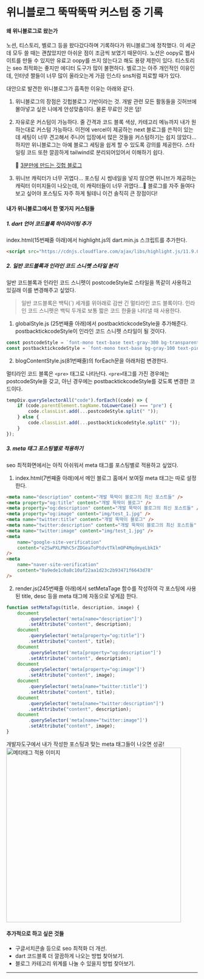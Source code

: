 # 위니블로그 뚝딱뚝딱 커스텀 중 기록

#### 왜 위니블로그로 왔는가

노션, 티스토리, 벨로그 등을 왔다갔다하며 기록하다가 위니블로그에 정착했다. 이 세군데 모두 쓸 때는 괜찮았지만 아쉬운 점이 조금씩 보였기 때문이다.
노션은 oopy로 웹사이트를 만들 수 있지만 유료고 oopy를 쓰지 않는다고 해도 용량 제한이 있다. 티스토리는 seo 최적화는 좋지만 에디터 도구가 많이 불편하다.
벨로그는 아주 개인적인 이유인데, 인터넷 짤들이 너무 많이 올라오는게 가끔 인스타 sns처럼 피로할 때가 있다.

대안으로 발견한 위니블로그가 흡족한 이유는 아래와 같다.

1. 위니블로그의 장점은 깃헙블로그 기반이라는 것.
   개발 관련 모든 활동들을 깃허브에 몰아넣고 싶은 나에게 안성맞춤이다.
   물론 무료인 것은 덤!

2. 자유로운 커스텀이 가능하다.
   줄 간격과 코드 블록 색상, 카테고리 메뉴까지 내가 원하는대로 커스텀 가능하다. 이전에 vercel이 제공하는 next 블로그를 쓴적이 있는데 세팅이 너무 견고해서 주니어 입장에서 많은 것들을 커스텀하기는 쉽지 않았다...하지만 위니블로그는 아예 블로그 세팅을 쉽게 할 수 있도록 강의를 제공한다. 스타일링 코드 또한 깔끔하게 tailwind로 분리되어있어서 이해하기 쉽다.

   🔗 [3분만에 만드는 깃헙 블로그](https://www.inflearn.com/course/3%EB%B6%84%EB%A7%8C%EC%97%90-%EB%A7%8C%EB%93%9C%EB%8A%94-%EA%B9%83%ED%97%99%EB%B8%94%EB%A1%9C%EA%B7%B8)

3. 위니브 캐릭터가 너무 귀엽다...
   포스팅 시 썸네일을 넣지 않으면 위니브가 제공하는 캐릭터 이미지들이 나오는데, 이 캐릭터들이 너무 귀엽다...🥹 블로그를 자주 들여다보고 싶어야 포스팅도 자주 하게 될테니 이건 솔직히 큰 장점이다!

#### 내가 위니블로그에서 한 몇가지 커스텀들

##### 1. dart 언어 코드블록 하이라이팅 추가

index.html(15번째줄 아래)에서 highlight.js의 dart.min.js 스크립트를 추가한다.

```html
<script src="https://cdnjs.cloudflare.com/ajax/libs/highlight.js/11.9.0/languages/dart.min.js"></script>
```

##### 2. 일반 코드블록과 인라인 코드 스니펫 스타일 분리

일반 코드블록과 인라인 코드 스니펫이 postcodeStyle로 스타일을 똑같이 사용하고 있길래 이를 변경해주고 싶었다.

> 일반 코드블록은 백틱(`) 세개를 위아래로 감싼 긴 멀티라인 코드 블록이다. 인라인 코드 스니펫은 백틱 두개로 보통 짧은 코드 한줄을 나타낼 때 사용한다.

1. globalStyle.js (25번째줄 아래)에서 postbacktickcodeStyle을 추가해준다.
   postbacktickcodeStyle이 인라인 코드 스니펫 스타일이 될 것이다.

```js
const postcodeStyle = `font-mono text-base text-gray-300 bg-transparent`;
const postbacktickcodeStyle = `font-mono text-base bg-gray-100 text-pink-500 rounded-md p-1 font-semibold`;
```

2. blogContentStyle.js(81번째줄)의 forEach문을 아래처럼 변경한다.

멀티라인 코드 블록은 `<pre>` 태그로 나타난다.
`<pre>`태그를 가진 경우에는 postcodeStyle을 갖고, 아닌 경우에는 postbacktickcodeStyle를 갖도록 변경한 코드이다.

```js
tempDiv.querySelectorAll("code").forEach((code) => {
	if (code.parentElement.tagName.toLowerCase() === "pre") {
		code.classList.add(...postcodeStyle.split(" "));
	} else {
		code.classList.add(...postbacktickcodeStyle.split(" "));
	}
});
```

##### 3. meta 태그 포스팅별로 적용하기

seo 최적화면에서는 아직 아쉬워서 meta 태그를 포스팅별로 적용하고 싶었다.

1. index.html(7번째줄 아래)에서 메인 블로그 홈에서 보여질 meta 태그는 따로 설정한다.

```html
<meta name="description" content="개발 뚝딱이 블로그의 최신 포스트들" />
<meta property="og:title" content="개발 뚝딱이 블로그" />
<meta property="og:description" content="개발 뚝딱이 블로그의 최신 포스트들" />
<meta property="og:image" content="img/test_1.jpg" />
<meta name="twitter:title" content="개발 뚝딱이 블로그" />
<meta name="twitter:description" content="개발 뚝딱이 블로그의 최신 포스트들" />
<meta name="twitter:image" content="img/test_1.jpg" />
<meta
	name="google-site-verification"
	content="e2SwPXLPNhC5rZDGeaToPtdvtTklmOP4MqdmyeLbkIk"
/>
<meta
	name="naver-site-verification"
	content="0a9ede1c0a8c10af22aa1d23c2b93471f6643d78"
/>
```

2. render.js(245번째줄 아래)에서 setMetaTage 함수를 작성하여 각 포스팅에 사용된 title, desc 등을 meta 태그에 자동으로 넣게끔 한다.

```js
function setMetaTags(title, description, image) {
	document
		.querySelector('meta[name="description"]')
		.setAttribute("content", description);
	document
		.querySelector('meta[property="og:title"]')
		.setAttribute("content", title);
	document
		.querySelector('meta[property="og:description"]')
		.setAttribute("content", description);
	document
		.querySelector('meta[property="og:image"]')
		.setAttribute("content", image);
	document
		.querySelector('meta[name="twitter:title"]')
		.setAttribute("content", title);
	document
		.querySelector('meta[name="twitter:description"]')
		.setAttribute("content", description);
	document
		.querySelector('meta[name="twitter:image"]')
		.setAttribute("content", image);
}
```

개발자도구에서 내가 작성한 포스팅과 맞는 meta 태그들이 나오면 성공!
<img src="https://github.com/CosmicLatte009/blog/assets/87015026/9ef725dc-49af-44f4-8f80-940606ab920d" width="460" alt="메타태그 적용 이미지">

#### 추가적으로 하고 싶은 것들

- 구글서치콘솔 등으로 seo 최적화 더 개선.
- dart 코드블록 더 깔끔하게 나오는 방법 찾아보기.
- 블로그 카테고리 위계를 나눌 수 있을지 방법 찾아보기.

---
